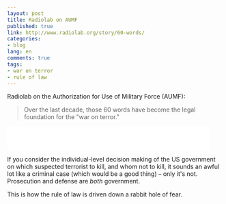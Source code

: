 ```yaml
---
layout: post
title: Radiolab on AUMF
published: true
link: http://www.radiolab.org/story/60-words/
categories:
- blog
lang: en
comments: true
tags:
- war on terror
- rule of law
---
```


Radiolab on the Authorization for Use of Military Force (AUMF):

> Over the last decade, those 60 words have become the legal foundation for the "war on terror."

<iframe width="474" height="54" frameborder="0" scrolling="no" src="//www.radiolab.org/widgets/ondemand_player/#file=http%3A%2F%2Fwww.radiolab.org%2Faudio%2Fxspf%2F364447%2F;containerClass=radiolab"></iframe>

If you consider the individual-level decision making of the US government on which suspected terrorist to kill, and whom not to kill, it sounds an awful lot like a criminal case (which would be a good thing) – only it's not.
Prosecution and defense are *both* government.

This is how the rule of law is driven down a rabbit hole of fear.